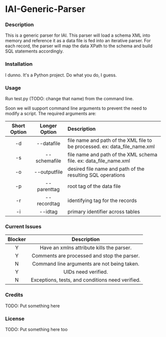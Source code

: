 IAI-Generic-Parser
==================
### Description
This is a generic parser for IAI. This parser will load a schema XML into memory and reference it as a data file is fed into an iterative parser. For each record, the parser will map the data XPath to the schema and build SQL statements accordingly. 

### Installation
I dunno. It's a Python project. Do what you do, I guess.

### Usage
Run test.py (TODO: change that name) from the command line.

Soon we will support command line arguments to prevent the need to modify a script. The required arguments are:

| Short Option        | Longer Option               | Description  |
| :-------------: |:-------------:| :----- |
| -d | --datafile | file name and path of the XML file to be processed. ex: data_file_name.xml |
| -s | --schemafile | file name and path of the XML schema file. ex: data_file_name.xml |
| -o | --outputfile | desired file name and path of the resulting SQL operations |
| -p | --parenttag | root tag of the data file |
| -r | --recordtag | identifying tag for the records |
| -i | --idtag | primary identifier across tables |
  
### Current Issues

| Blocker        | Description               |
| :-------------: |:-------------:|
| Y | Have an xmlns attribute kills the parser. |
| Y | Comments are processed and stop the parser. |
| N | Command line arguments are not being taken. |
| Y | UIDs need verified. |
| N | Exceptions, tests, and conditions need verified. |


  
### Credits
TODO: Put something here

### License
TODO: Put something here too
